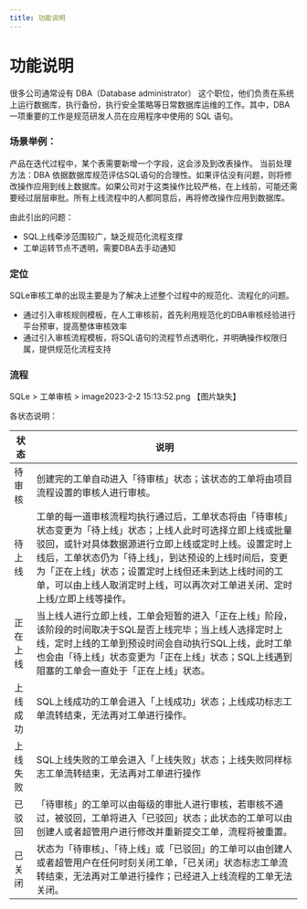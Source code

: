 ```yaml
---
title: 功能说明
---
```


# 功能说明
很多公司通常设有 DBA（Database administrator） 这个职位，他们负责在系统上运行数据库，执行备份，执行安全策略等日常数据库运维的工作。其中，DBA一项重要的工作是规范研发人员在应用程序中使用的 SQL 语句。

### 场景举例：
产品在迭代过程中，某个表需要新增一个字段，这会涉及到改表操作。
当前处理方法：DBA 依据数据库规范评估SQL语句的合理性。如果评估没有问题，则将修改操作应用到线上数据库。如果公司对于这类操作比较严格，在上线前，可能还需要经过层层审批。所有上线流程中的人都同意后，再将修改操作应用到数据库。

由此引出的问题：

* SQL上线牵涉范围较广，缺乏规范化流程支撑
* 工单运转节点不透明，需要DBA去手动通知

### 定位
SQLe审核工单的出现主要是为了解决上述整个过程中的规范化、流程化的问题。

* 通过引入审核规则模板，在人工审核前，首先利用规范化的DBA审核经验进行平台预审，提高整体审核效率
* 通过引入审核流程模板，将SQL语句的流程节点透明化，并明确操作权限归属，提供规范化流程支持

### 流程
SQLe > 工单审核 > image2023-2-2 15:13:52.png
【图片缺失】

各状态说明：



| 状态 | 说明 |
| - | -------- |
|待审核	| 创建完的工单自动进入「待审核」状态；该状态的工单将由项目流程设置的审核人进行审核。|
|待上线 |	工单的每一道审核流程均执行通过后，工单状态将由「待审核」状态变更为「待上线」状态；上线人此时可选择立即上线或批量驳回，或针对具体数据源进行立即上线或定时上线。设置定时上线后，工单状态仍为「待上线」，到达预设的上线时间后，变更为「正在上线」状态；设置定时上线但还未到达上线时间的工单，可以由上线人取消定时上线，可以再次对工单进关闭、定时上线/立即上线等操作。|
|正在上线| 当上线人进行立即上线，工单会短暂的进入「正在上线」阶段，该阶段的时间取决于SQL是否上线完毕；当上线人选择定时上线，定时上线的工单到预设时间会自动执行SQL上线，此时工单也会由「待上线」状态变更为「正在上线」状态；SQL上线遇到阻塞的工单会一直处于「正在上线」状态。|
|上线成功|	SQL上线成功的工单会进入「上线成功」状态；上线成功标志工单流转结束，无法再对工单进行操作。|
|上线失败| SQL上线失败的工单会进入「上线失败」状态；上线失败同样标志工单流转结束，无法再对工单进行操作|
|已驳回|「待审核」的工单可以由每级的审批人进行审核，若审核不通过，被驳回，工单将进入「已驳回」状态；此状态的工单可以由创建人或者超管用户进行修改并重新提交工单，流程将被重置。
|已关闭|状态为「待审核」、「待上线」或「已驳回」的工单可以由创建人或者超管用户在任何时刻关闭工单，「已关闭」状态标志工单流转结束，无法再对工单进行操作；已经进入上线流程的工单无法关闭。
